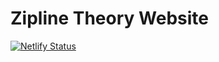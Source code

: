 # Zipline Theory Website

[![Netlify Status](https://api.netlify.com/api/v1/badges/4a59be60-8d17-4063-9eb0-dc1d109eb90b/deploy-status)](https://app.netlify.com/sites/ziplinetheory/deploys)
